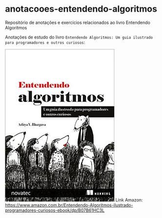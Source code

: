 # anotacooes-entendendo-algoritmos
Repositório de anotações e exercícios relacionados ao livro Entendendo Algoritmos

Anotações de estudo do livro `Entendendo Algoritmos: Um guia ilustrado para programadores e outros curiosos`:

![Entendendo Algoritmos: Um guia ilustrado para programadores e outros curiosos](/ilustracoes/capa.png)
Link Amazon: https://www.amazon.com.br/Entendendo-Algoritmos-ilustrado-programadores-curiosos-ebook/dp/B07B61HC3L